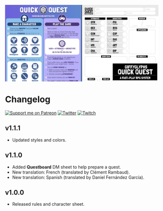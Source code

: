 ![Quick Quest Social Banner](./img/quick-quest-banner.jpg)

# Changelog

[![Support me on Patreon](https://img.shields.io/endpoint.svg?url=https%3A%2F%2Fshieldsio-patreon.vercel.app%2Fapi%3Fusername%3Dgiffyglyph%26type%3Dpatrons&style=flat-square)](https://patreon.com/giffyglyph)
[![Twitter](https://img.shields.io/twitter/follow/giffyglyph?color=%231DA1F2&style=flat-square)](http://twitter.com/giffyglyph)
[![Twitch](https://img.shields.io/twitch/status/giffyglyph?color=%23a45ee5&style=flat-square)](http://twitch.tv/giffyglyph)

## v1.1.1
* Updated styles and colors.

## v1.1.0
* Added **Questboard** DM sheet to help prepare a quest.
* New translation: French (translated by Clément Rambaud).
* New translation: Spanish (translated by Daniel Fernández García).

## v1.0.0
* Released rules and character sheet.